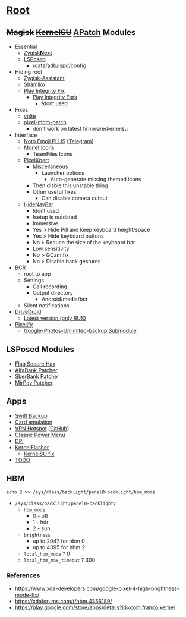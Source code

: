 # [Root](./)

## ~~Magisk~~ ~~[KernelSU](https://github.com/tiann/KernelSU/releases)~~ [APatch](https://github.com/bmax121/APatch/releases) Modules

- Essential
  - [Zygisk**Next**](https://github.com/Dr-TSNG/ZygiskNext/releases)
  - [LSPosed](https://github.com/JingMatrix/LSPosed/releases)
    - /data/adb/lspd/config
- Hiding root
  - [Zygisk-Assistant](https://github.com/snake-4/Zygisk-Assistant/releases)
  - [Shamiko](https://github.com/LSPosed/LSPosed.github.io/releases)
  - [Play Integrity Fix](https://github.com/chiteroman/PlayIntegrityFix/releases)
    - [Play Integrity Fork](https://github.com/osm0sis/PlayIntegrityFork/releases)
      - !dont used
- Fixes
  - [volte](https://xdaforums.com/t/mod-magisk-root-volte-enabler.4372705/)
  - [pixel-mdm-patch](https://github.com/andrewz1/pixel-mdm-patch/releases)
    - don't work on latest firmware/kernelsu
- Interface
  - [Noto Emoji PLUS](https://www.patreon.com/RKBDI) [[Telegram](https://t.me/rkbdiemoji)]
  - [Monet Icons](https://github.com/Syoker/extra-themed-icons/releases)
    - TeamFiles Icons
  - [PixelXpert](https://github.com/siavash79/PixelXpert/releases)
    - Miscellaneous
      - Launcher options
        - Auto-generate missing themed icons
    - Then disble this unstable thing
    - Other useful fixes
      - Can disable camera cutout
  - [HideNavBar](https://github.com/Magisk-Modules-Alt-Repo/HideNavBar/releases)
    - !dont used
    - !setup is outdated
    - Immersive
    - Yes > Hide Pill and keep keyboard height/space
    - Yes > Hide keyboard buttons
    - No > Reduce the size of the keyboard bar
    - Low sensitivity
    - No > GCam fix
    - No > Disable back gestures
- [BCR](https://github.com/chenxiaolong/BCR/releases)
  - root to app
  - Settings
    - Call recording
    - Output directory
      - Android/media/bcr
  - Silent notifications
- [DriveDroid](https://github.com/overzero-git/DriveDroid-fix-Magisk-module/releases)
  - [Latest version (only RUS)](https://4pda.to/forum/index.php?showtopic=915158&view=findpost&p=121164720)
- [Pixelify](https://github.com/Kingsman44/Pixelify)
  - [Google-Photos-Unlimited-backup Submodule](https://www.pling.com/p/2004615/)

## LSPosed Modules

- [Flag Secure Hax](https://github.com/Xposed-Modules-Repo/com.varuns2002.disable_flag_secure)
- [AlfaBank Patcher](https://github.com/Xposed-Modules-Repo/ru.bluecat.alfabankpatcher)
- [SberBank Patcher](https://github.com/Xposed-Modules-Repo/ru.bluecat.sberbankpatcher)
- [MirPay Patcher](https://github.com/Xposed-Modules-Repo/ru.bluecat.mirpaysecurity)

## Apps

- [Swift Backup](https://play.google.com/store/apps/details?id=org.swiftapps.swiftbackup)
- [Card emulation](https://play.google.com/store/apps/details?id=com.yuanwofei.cardemulator.pro)
- [VPN Hotspot](https://play.google.com/store/apps/details?id=be.mygod.vpnhotspot) [[GitHub](https://github.com/Mygod/VPNHotspot/releases)]
- [Classic Power Menu](https://github.com/KieronQuinn/ClassicPowerMenu/releases)
- [DPI](https://github.com/nomoresat/DPITunnel-android/releases)
- [KernelFlasher](https://github.com/capntrips/KernelFlasher/releases)
  - [KernelSU fix](https://github.com/capntrips/KernelFlasher/releases/tag/v1.0.0-alpha20%2Ballow-errors)
- [TODO](https://github.com/stars/barsikus007/lists/neckbeard-android)

## HBM

```su
echo 2 >> /sys/class/backlight/panel0-backlight/hbm_mode
```

- `/sys/class/backlight/panel0-backlight/`
  - `hbm_mode`
    - 0 - off
    - 1 - hdr
    - 2 - sun
  - `brightness`
    - up to 2047 for hbm 0
    - up to 4095 for hbm 2
  - `local_hbm_mode` ? 0
  - `local_hbm_max_timeout` ? 300

### References

- <https://www.xda-developers.com/google-pixel-4-high-brightness-mode-fix/>
- <https://xdaforums.com/t/hbm.4356189/>
- <https://play.google.com/store/apps/details?id=com.franco.kernel>

